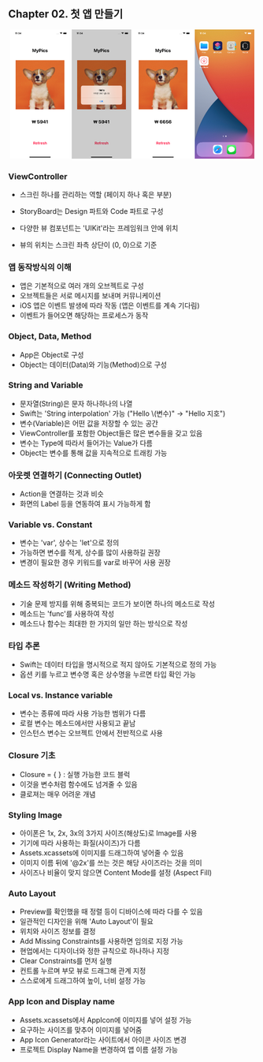 ## Chapter 02. 첫 앱 만들기
<p align="center"><img src="./result1.png" width="24%"> <img src="./result2.png" width="24%"> <img src="./result3.png" width="24%"> <img src="./result4.png" width="24%"></p>

### ViewController
- 스크린 하나를 관리하는 역할 (페이지 하나 혹은 부분)
- StoryBoard는 Design 파트와 Code 파트로 구성

- 다양한 뷰 컴포넌트는 'UIKit'라는 프레임워크 안에 위치
- 뷰의 위치는 스크린 좌측 상단이 (0, 0)으로 기준

### 앱 동작방식의 이해
- 앱은 기본적으로 여러 개의 오브젝트로 구성
- 오브젝트들은 서로 메시지를 보내며 커뮤니케이션
- iOS 앱은 이벤트 발생에 따라 작동 (앱은 이벤트를 계속 기다림)
- 이벤트가 들어오면 해당하는 프로세스가 동작

### Object, Data, Method
- App은 Object로 구성
- Object는 데이터(Data)와 기능(Method)으로 구성

### String and Variable
- 문자열(String)은 문자 하나하나의 나열
- Swift는 'String interpolation' 가능 ("Hello \\(변수)" -> "Hello 지호")
- 변수(Variable)은 어떤 값을 저장할 수 있는 공간
- ViewController를 포함한 Object들은 많은 변수들을 갖고 있음
- 변수는 Type에 따라서 들어가는 Value가 다름
- Object는 변수를 통해 값을 지속적으로 트래킹 가능

### 아웃렛 연결하기 (Connecting Outlet)
- Action을 연결하는 것과 비슷
- 화면의 Label 등을 연동하여 표시 가능하게 함

### Variable vs. Constant
- 변수는 'var', 상수는 'let'으로 정의
- 가능하면 변수를 적게, 상수를 많이 사용하길 권장
- 변경이 필요한 경우 키워드를 var로 바꾸어 사용 권장

### 메소드 작성하기 (Writing Method)
- 기술 문제 방지를 위해 중복되는 코드가 보이면 하나의 메소드로 작성
- 메소드는 'func'를 사용하여 작성
- 메소드나 함수는 최대한 한 가지의 일만 하는 방식으로 작성

### 타입 추론
- Swift는 데이터 타입을 명시적으로 적지 않아도 기본적으로 정의 가능
- 옵션 키를 누르고 변수명 혹은 상수명을 누르면 타입 확인 가능

### Local vs. Instance variable
- 변수는 종류에 따라 사용 가능한 범위가 다름
- 로컬 변수는 메소드에서만 사용되고 끝남
- 인스턴스 변수는 오브젝트 안에서 전반적으로 사용

### Closure 기초
- Closure = { } : 실행 가능한 코드 블럭
- 이것을 변수처럼 함수에도 넘겨줄 수 있음
- 클로져는 매우 어려운 개념

### Styling Image
- 아이폰은 1x, 2x, 3x의 3가지 사이즈(해상도)로 Image를 사용
- 기기에 따라 사용하는 화질(사이즈)가 다름
- Assets.xcassets에 이미지를 드래그하여 넣어줄 수 있음
- 이미지 이름 뒤에 '@2x'를 쓰는 것은 해당 사이즈라는 것을 의미
- 사이즈나 비율이 맞지 않으면 Content Mode를 설정 (Aspect Fill)

### Auto Layout
- Preview를 확인했을 때 정렬 등이 디바이스에 따라 다를 수 있음
- 일관적인 디자인을 위해 'Auto Layout'이 필요
- 위치와 사이즈 정보를 결정
- Add Missing Constraints를 사용하면 임의로 지정 가능
- 현업에서는 디자이너와 정한 규칙으로 하나하나 지정
- Clear Constraints를 먼저 실행
- 컨트롤 누르며 부모 뷰로 드래그해 관계 지정
- 스스로에게 드래그하여 높이, 너비 설정 가능

### App Icon and Display name
- Assets.xcassets에서 AppIcon에 이미지를 넣어 설정 가능
- 요구하는 사이즈를 맞추어 이미지를 넣어줌
- App Icon Generator라는 사이트에서 아이콘 사이즈 변경
- 프로젝트 Display Name을 변경하여 앱 이름 설정 가능